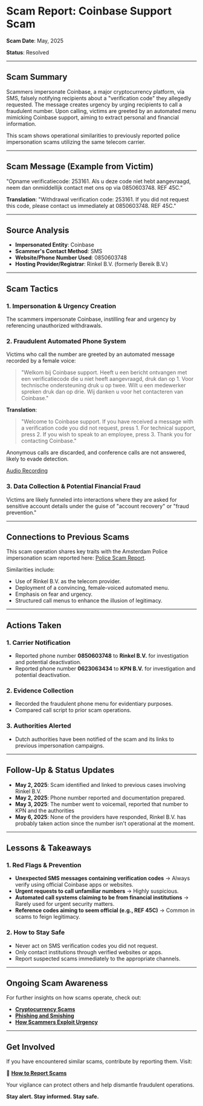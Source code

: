 # Scam Report: Coinbase Support Scam

**Scam Date**: May, 2025

**Status**: Resolved

---

## Scam Summary

Scammers impersonate Coinbase, a major cryptocurrency platform, via SMS, falsely notifying recipients about a "verification code" they allegedly requested. The message creates urgency by urging recipients to call a fraudulent number. Upon calling, victims are greeted by an automated menu mimicking Coinbase support, aiming to extract personal and financial information.

This scam shows operational similarities to previously reported police impersonation scams utilizing the same telecom carrier.

---

## Scam Message (Example from Victim)

"Opname verificatiecode: 253161. Als u deze code niet hebt aangevraagd, neem dan onmiddellijk contact met ons op via 0850603748. REF 45C."

**Translation**:
"Withdrawal verification code: 253161. If you did not request this code, please contact us immediately at 0850603748. REF 45C."

---

## Source Analysis

* **Impersonated Entity**: Coinbase
* **Scammer's Contact Method**: SMS
* **Website/Phone Number Used**: 0850603748
* **Hosting Provider/Registrar**: Rinkel B.V. (formerly Bereik B.V.)

---

## Scam Tactics

### 1. Impersonation & Urgency Creation

The scammers impersonate Coinbase, instilling fear and urgency by referencing unauthorized withdrawals.

### 2. Fraudulent Automated Phone System

Victims who call the number are greeted by an automated message recorded by a female voice:

> "Welkom bij Coinbase support. Heeft u een bericht ontvangen met een verificatiecode die u niet heeft aangevraagd, druk dan op 1. Voor technische ondersteuning druk u op twee. Wilt u een medewerker spreken druk dan op drie. Wij danken u voor het contacteren van Coinbase."

**Translation**:

> "Welcome to Coinbase support. If you have received a message with a verification code you did not request, press 1. For technical support, press 2. If you wish to speak to an employee, press 3. Thank you for contacting Coinbase."

Anonymous calls are discarded, and conference calls are not answered, likely to evade detection.

[Audio Recording](./0850603748.mp3)

### 3. Data Collection & Potential Financial Fraud

Victims are likely funneled into interactions where they are asked for sensitive account details under the guise of "account recovery" or "fraud prevention."

---

## Connections to Previous Scams

This scam operation shares key traits with the Amsterdam Police impersonation scam reported here: [Police Scam Report](https://github.com/ScamSleuth/ScamSleuth-Resource-Center/blob/main/politie%20%2B31202101743/README.MD).

Similarities include:

* Use of Rinkel B.V. as the telecom provider.
* Deployment of a convincing, female-voiced automated menu.
* Emphasis on fear and urgency.
* Structured call menus to enhance the illusion of legitimacy.

---

## Actions Taken

### 1. Carrier Notification

* Reported phone number **0850603748** to **Rinkel B.V.** for investigation and potential deactivation.
* Reported phone number **0623063434** to **KPN B.V.** for investigation and potential deactivation.

### 2. Evidence Collection

* Recorded the fraudulent phone menu for evidentiary purposes.
* Compared call script to prior scam operations.

### 3. Authorities Alerted

* Dutch authorities have been notified of the scam and its links to previous impersonation campaigns.

---

## Follow-Up & Status Updates

* **May 2, 2025**: Scam identified and linked to previous cases involving Rinkel B.V.
* **May 2, 2025**: Phone number reported and documentation prepared.
* **May 3, 2025**: The number went to voicemail, reported that number to KPN and the authorities
* **May 6, 2025**: None of the providers have responded, Rinkel B.V. has probably taken action since the number isn't operational at the moment.

---

## Lessons & Takeaways

### 1. Red Flags & Prevention

* **Unexpected SMS messages containing verification codes** → Always verify using official Coinbase apps or websites.
* **Urgent requests to call unfamiliar numbers** → Highly suspicious.
* **Automated call systems claiming to be from financial institutions** → Rarely used for urgent security matters.
* **Reference codes aiming to seem official (e.g., REF 45C)** → Common in scams to feign legitimacy.

### 2. How to Stay Safe

* Never act on SMS verification codes you did not request.
* Only contact institutions through verified websites or apps.
* Report suspected scams immediately to the appropriate channels.

---

## Ongoing Scam Awareness

For further insights on how scams operate, check out:

* [**Cryptocurrency Scams**](../General/CryptoScam.md)
* [**Phishing and Smishing**](../General/Phishing_Smishing.md)
* [**How Scammers Exploit Urgency**](../General/Scammer_Tactics.md)

---

## Get Involved

If you have encountered similar scams, contribute by reporting them.
Visit:

🔹 [**How to Report Scams**](../General/GetInvolved.md)

Your vigilance can protect others and help dismantle fraudulent operations.

**Stay alert. Stay informed. Stay safe.**
